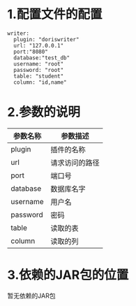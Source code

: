 # 1.配置文件的配置

```
writer:
  plugin: "doriswriter"
  url: "127.0.0.1"
  port:"8080"
  database:"test_db"
  username: "root"
  password: "root"
  table: "student"
  column: "id,name"
```

# 2.参数的说明

| 参数名称 | 参数描述       |
| -------- | -------------- |
| plugin   | 插件的名称     |
| url      | 请求访问的路径 |
| port      | 端口号 |
| database      | 数据库名字 |
| username | 用户名         |
| password | 密码           |
| table    | 读取的表       |
| column   | 读取的列       |



# 3.依赖的JAR包的位置

暂无依赖的JAR包
